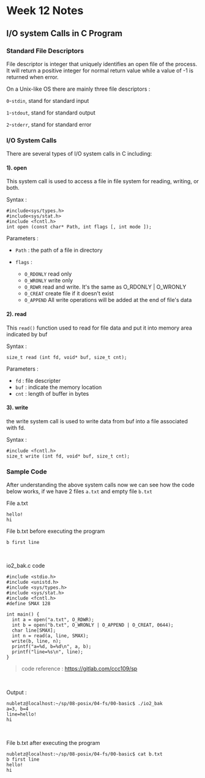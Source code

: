 # Week 12 Notes
## I/O system Calls in C Program
### Standard File Descriptors
File descriptor is integer that uniquely identifies an open file of the process. It will return a positive integer for normal return value while a value of -1 is returned when error.

On a Unix-like OS there are mainly three file descriptors :

`0`-`stdin`, stand for standard input

`1`-`stdout`, stand for standard output

`2`-`stderr`, stand for standard error

### I/O System Calls
There are several types of I/O system calls in C including:

#### <b>1). open</b>
This system call is used to access a file in file system for reading, writing, or both.

Syntax :

```
#include<sys/types.h>
#include<sys/stat.h>
#include <fcntl.h>  
int open (const char* Path, int flags [, int mode ]); 
```
Parameters :

* `Path` : the path of a file in directory
* `flags` :
    
    * `O_RDONLY` read only
    * `O_WRONLY` write only
    * `O_RDWR` read and write. It's the same as O_RDONLY | O_WRONLY
    * `O_CREAT` create file if it doesn't exist
    * `O_APPEND` All write operations will be added at the end of file's data

#### <b>2). read</b>
This `read()` function used to read for file data and put it into memory area indicated by buf

Syntax :

```
size_t read (int fd, void* buf, size_t cnt);  
```

Parameters :

* `fd` : file descripter
* `buf` : indicate the memory location
* `cnt` : length of buffer in bytes

#### <b>3). write</b>
the write system call is used to write data from buf into a file associated with fd.

Syntax :

```
#include <fcntl.h>
size_t write (int fd, void* buf, size_t cnt);
```

### Sample Code
After understanding the above system calls now we can see how the code below works, if we have 2 files `a.txt` and empty file `b.txt`

File a.txt
```
hello!
hi
```
File b.txt before executing the program
```
b first line
```

<br>

io2_bak.c code
```
#include <stdio.h>
#include <unistd.h>
#include <sys/types.h>
#include <sys/stat.h>
#include <fcntl.h>
#define SMAX 128

int main() {
  int a = open("a.txt", O_RDWR);
  int b = open("b.txt", O_WRONLY | O_APPEND | O_CREAT, 0644);
  char line[SMAX];
  int n = read(a, line, SMAX);
  write(b, line, n);
  printf("a=%d, b=%d\n", a, b);
  printf("line=%s\n", line);
}
```
> code reference : https://gitlab.com/ccc109/sp

<br>

Output :
```
nubletz@localhost:~/sp/08-posix/04-fs/00-basic$ ./io2_bak
a=3, b=4
line=hello!
hi
```
<br>

File b.txt after executing the program
```
nubletz@localhost:~/sp/08-posix/04-fs/00-basic$ cat b.txt
b first line
hello!
hi
```